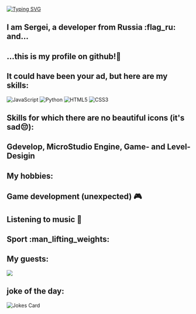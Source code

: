 [![Typing SVG](https://readme-typing-svg.herokuapp.com?font=Fira+Code&size=30&pause=1000&color=02DC00&center=true&random=false&width=435&lines=Hello+World)](https://git.io/typing-svg)
## I am Sergei, a developer from Russia :flag_ru: and...
## ...this is my profile on github!🙂

## It could have been your ad, but here are my skills:
![JavaScript](https://img.shields.io/badge/javascript-%23323330.svg?style=for-the-badge&logo=javascript&logoColor=%23F7DF1E) ![Python](https://img.shields.io/badge/python-3670A0?style=for-the-badge&logo=python&logoColor=ffdd54)
![HTML5](https://img.shields.io/badge/html5-%23E34F26.svg?style=for-the-badge&logo=html5&logoColor=white) ![CSS3](https://img.shields.io/badge/css3-%231572B6.svg?style=for-the-badge&logo=css3&logoColor=white)

## Skills for which there are no beautiful icons (it's sad😔):
## Gdevelop, MicroStudio Engine, Game- and Level- Desigin

## My hobbies:
## Game development (unexpected) :video_game:
## Listening to music :musical_note: 
## Sport :man_lifting_weights: 

##  My guests:
![](https://komarev.com/ghpvc/?username=your-github-username)

## joke of the day:
![Jokes Card](https://readme-jokes.vercel.app/api)